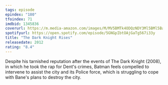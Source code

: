 ```yaml
---
tags: episode
epindex: "180"
tfoindex: 71
imdbid: 1345836
coverurl: https://m.media-amazon.com/images/M/MV5BMTk4ODQzNDY3Ml5BMl5BanBnXkFtZTcwODA0NTM4Nw@@._V1_SY300_CR0,0,202,300_.jpg
spotifyurl: https://open.spotify.com/episode/5GNGpIbtOAjGaTg567i33y
title: "The Dark Knight Rises"
releasedate: 2012
rating: "8.4"
---
```


Despite his tarnished reputation after the events of The Dark Knight (2008), in which he took the rap for Dent's crimes, Batman feels compelled to intervene to assist the city and its Police force, which is struggling to cope with Bane's plans to destroy the city.